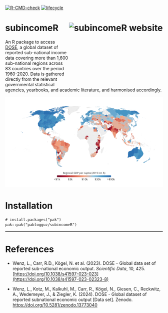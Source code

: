 
<!-- badges: start -->
[![R-CMD-check](https://github.com/pablogguz/subincomeR/actions/workflows/R-CMD-check.yaml/badge.svg)](https://github.com/pablogguz/subincomeR/actions/workflows/R-CMD-check.yaml) [![lifecycle](https://img.shields.io/badge/lifecycle-experimental-orange.svg)](https://shields.io/)
<!-- badges: end -->

# subincomeR <a href="https://pablogguz.github.io/subincomeR/"><img src="man/figures/logo.png" align="right" height="200" alt="subincomeR website" /></a>

An R package to access [DOSE](https://www.nature.com/articles/s41597-023-02323-8), a global dataset of reported sub-national income data covering more than 1,600 sub-national regions across 83 countries over the period 1960-2020. Data is gathered directly from the relevant governmental statistical agencies, yearbooks, and academic literature, and harmonised accordingly.

![](man/figures/map.png)

# Installation 

```
# install.packages("pak")
pak::pak("pablogguz/subincomeR")
```

-----------------------------------------------------------------

# References 

- Wenz, L., Carr, R.D., Kögel, N. et al. (2023). DOSE – Global data set of reported sub-national economic output. *Scientific Data*, 10, 425. [https://doi.org/10.1038/s41597-023-023](https://doi.org/10.1038/s41597-023-02323-8)

- Wenz, L., Kotz, M., Kalkuhl, M., Carr, R., Kögel, N., Giesen, C., Reckwitz, A., Wedemeyer, J., & Ziegler, K. (2024). DOSE - Global dataset of reported subnational economic output [Data set]. Zenodo. https://doi.org/10.5281/zenodo.13773040
